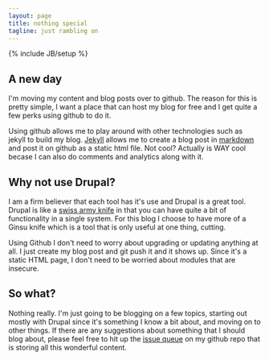```yaml
---
layout: page
title: nothing special
tagline: just rambling on
---
```

{% include JB/setup %}

## A new day

I'm moving my content and blog posts over to github. The reason for this is
pretty simple, I want a place that can host my blog for free and I get quite a
few perks using github to do it.

Using github allows me to play around with other technologies such as jekyll
to build my blog. [Jekyll] allows me to create a blog post in [markdown] and
post it on github as a static html file. Not cool? Actually is WAY cool becase
I can also do comments and analytics along with it.

## Why not use Drupal?

I am a firm believer that each tool has it's use and Drupal is a great tool.
Drupal is like a [swiss army knife] in that you can have quite a bit of
functionality in a single system. For this blog I choose to have more of a
Ginsu knife which is a tool that is only useful at one thing, cutting.

Using Github I don't need to worry about upgrading or updating anything at
all. I just create my blog post and git push it and it shows up. Since it's a
static HTML page, I don't need to be worried about modules that are insecure.

## So what?

Nothing really. I'm just going to be blogging on a few topics, starting out
mostly with Drupal since it's something I know a bit about, and moving on to
other things. If there are any suggestions about something that I should blog
about, please feel free to hit up the [issue queue] on my github repo that is
storing all this wonderful content.



[Jekyll]: http://jekyllrb.com/
[markdown]:http://daringfireball.net/projects/markdown/
[swiss army knife]: http://www.pemaquid.com/images/swiss-army-mega-knife.jpg
[issue queue]: https://github.com/aaronott/aaronott.github.com/issues?state=open
